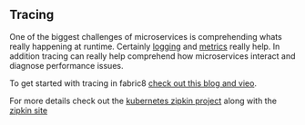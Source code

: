 ## Tracing

One of the biggest challenges of microservices is comprehending whats really happening at runtime. Certainly [logging](logging.html) and [metrics](metrics.html) really help. In addition tracing can really help comprehend how microservices interact and diagnose performance issues.

To get started with tracing in fabric8 [check out this blog and vieo](https://blog.fabric8.io/kubernetes-integration-with-zipkin-d6c195dd596d#.nug1hbi2n). 

For more details check out the [kubernetes zipkin project](https://github.com/fabric8io/kubernetes-zipkin) along with the [zipkin site](http://zipkin.io/)